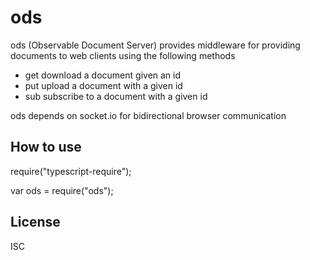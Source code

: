 
# ods

ods (Observable Document Server) provides middleware for providing documents to web clients using the following methods

* get	download a document given an id
* put	upload a document with a given id
* sub   subscribe to a document with a given id

ods depends on socket.io for bidirectional browser communication

## How to use

require("typescript-require");

var ods = require("ods");

## License

ISC
